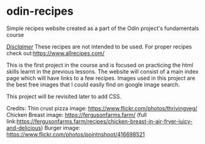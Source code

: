 # odin-recipes
Simple recipes website created as a part of the Odin project's fundamentals course

<ins>_Disclaimer_</ins>
These recipes are not intended to be used. For proper recipes check out:https://www.allrecipes.com/

This is the first project in the course and is focused on practicing the html skills learnt in the previous lessons. The website will consist of a main index page which will have links to a few recipes. Images used in this project are the best free images that I could easily find on google image search.

This project will be revisited later to add CSS.

Credits: 
Thin crust pizza image: https://www.flickr.com/photos/thrivingveg/
Chicken Breast image: https://fergusonfarms.farm/ (full link:https://fergusonfarms.farm/recipes/chicken-breast-in-air-fryer-juicy-and-delicious)
Burger image: https://www.flickr.com/photos/pointnshoot/416698521 
